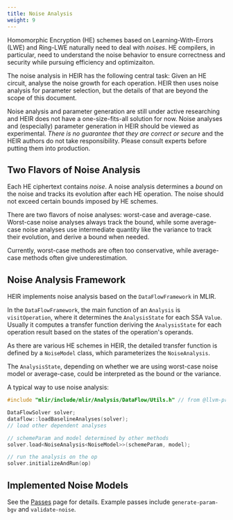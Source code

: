 ```yaml
---
title: Noise Analysis
weight: 9
---
```


Homomorphic Encryption (HE) schemes based on Learning-With-Errors (LWE) and
Ring-LWE naturally need to deal with *noises*. HE compilers, in particular, need
to understand the noise behavior to ensure correctness and security while
pursuing efficiency and optimizaiton.

The noise analysis in HEIR has the following central task: Given an HE circuit,
analyse the noise growth for each operation. HEIR then uses noise analysis for
parameter selection, but the details of that are beyond the scope of this
document.

Noise analysis and parameter generation are still under active researching and
HEIR does not have a one-size-fits-all solution for now. Noise analyses and
(especially) parameter generation in HEIR should be viewed as experimental.
*There is no guarantee that they are correct or secure* and the HEIR authors do
not take responsibility. Please consult experts before putting them into
production.

## Two Flavors of Noise Analysis

Each HE ciphertext contains *noise*. A noise analysis determines a *bound* on
the noise and tracks its evolution after each HE operation. The noise should not
exceed certain bounds imposed by HE schemes.

There are two flavors of noise analyses: worst-case and average-case. Worst-case
noise analyses always track the bound, while some average-case noise analyses
use intermediate quantity like the variance to track their evolution, and derive
a bound when needed.

Currently, worst-case methods are often too conservative, while average-case
methods often give underestimation.

## Noise Analysis Framework

HEIR implements noise analysis based on the `DataFlowFramework` in MLIR.

In the `DataFlowFramework`, the main function of an `Analysis` is
`visitOperation`, where it determines the `AnalysisState` for each SSA `Value`.
Usually it computes a transfer function deriving the `AnalysisState` for each
operation result based on the states of the operation's operands.

As there are various HE schemes in HEIR, the detailed transfer function is
defined by a `NoiseModel` class, which parameterizes the `NoiseAnalysis`.

The `AnalysisState`, depending on whether we are using worst-case noise model or
average-case, could be interpreted as the bound or the variance.

A typical way to use noise analysis:

```cpp
#include "mlir/include/mlir/Analysis/DataFlow/Utils.h" // from @llvm-project

DataFlowSolver solver;
dataflow::loadBaselineAnalyses(solver);
// load other dependent analyses

// schemeParam and model determined by other methods
solver.load<NoiseAnalysis<NoiseModel>>(schemeParam, model);

// run the analysis on the op
solver.initializeAndRun(op)
```

## Implemented Noise Models

See the [Passes](/docs/passes) page for details. Example passes include
`generate-param-bgv` and `validate-noise`.
